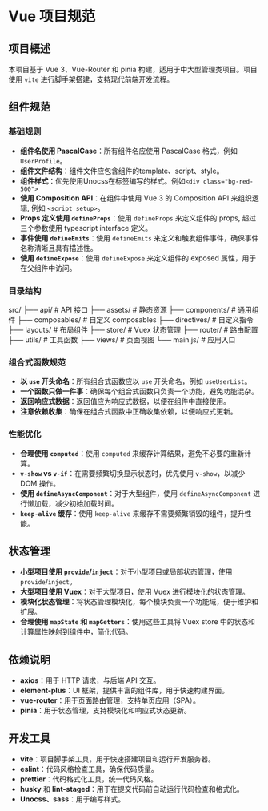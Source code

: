 # Vue 项目规范

## 项目概述

本项目基于 Vue 3、Vue-Router 和 pinia 构建，适用于中大型管理类项目。项目使用 `vite` 进行脚手架搭建，支持现代前端开发流程。

## 组件规范

### 基础规则

- **组件名使用 PascalCase**：所有组件名应使用 PascalCase 格式，例如 `UserProfile`。
- **组件文件结构**：组件文件应包含组件的template、script、style。
- **组件样式**：优先使用Unocss在标签编写的样式。例如`<div class="bg-red-500">`
- **使用 Composition API**：在组件中使用 Vue 3 的 Composition API 来组织逻辑, 例如 `<script setup>`。
- **Props 定义使用 `defineProps`**：使用 `defineProps` 来定义组件的 props, 超过三个参数使用 typescript interface 定义。
- **事件使用 `defineEmits`**：使用 `defineEmits` 来定义和触发组件事件，确保事件名称清晰且具有描述性。
- **使用 `defineExpose`**：使用 `defineExpose` 来定义组件的 exposed 属性，用于在父组件中访问。

### 目录结构

src/
├── api/              # API 接口
├── assets/           # 静态资源
├── components/       # 通用组件
├── composables/      # 自定义 composables
├── directives/       # 自定义指令
├── layouts/          # 布局组件
├── store/            # Vuex 状态管理
├── router/           # 路由配置
├── utils/            # 工具函数
├── views/            # 页面视图
└── main.js/           # 应用入口

### 组合式函数规范

- **以 `use` 开头命名**：所有组合式函数应以 `use` 开头命名，例如 `useUserList`。
- **一个函数只做一件事**：确保每个组合式函数只负责一个功能，避免功能混杂。
- **返回响应式数据**：返回值应为响应式数据，以便在组件中直接使用。
- **注意依赖收集**：确保在组合式函数中正确收集依赖，以便响应式更新。

### 性能优化

- **合理使用 `computed`**：使用 `computed` 来缓存计算结果，避免不必要的重新计算。
- **`v-show` vs `v-if`**：在需要频繁切换显示状态时，优先使用 `v-show`，以减少 DOM 操作。
- **使用 `defineAsyncComponent`**：对于大型组件，使用 `defineAsyncComponent` 进行懒加载，减少初始加载时间。
- **`keep-alive` 缓存**：使用 `keep-alive` 来缓存不需要频繁销毁的组件，提升性能。

## 状态管理

- **小型项目使用 `provide`/`inject`**：对于小型项目或局部状态管理，使用 `provide`/`inject`。
- **大型项目使用 Vuex**：对于大型项目，使用 Vuex 进行模块化的状态管理。
- **模块化状态管理**：将状态管理模块化，每个模块负责一个功能域，便于维护和扩展。
- **合理使用 `mapState` 和 `mapGetters`**：使用这些工具将 Vuex store 中的状态和计算属性映射到组件中，简化代码。

## 依赖说明

- **axios**：用于 HTTP 请求，与后端 API 交互。
- **element-plus**：UI 框架，提供丰富的组件库，用于快速构建界面。
- **vue-router**：用于页面路由管理，支持单页应用（SPA）。
- **pinia**：用于状态管理，支持模块化和响应式状态更新。

## 开发工具

- **vite**：项目脚手架工具，用于快速搭建项目和运行开发服务器。
- **eslint**：代码风格检查工具，确保代码质量。
- **prettier**：代码格式化工具，统一代码风格。
- **husky** 和 **lint-staged**：用于在提交代码前自动运行代码检查和格式化。
- **Unocss、sass**：用于编写样式。
